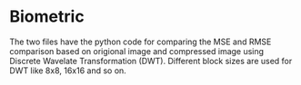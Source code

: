 # Biometric
The two files have the python code for comparing the MSE and RMSE comparison based on origional image and compressed image 
using Discrete Wavelate Transformation (DWT).
Different block sizes are used for DWT like 8x8, 16x16 and so on.
